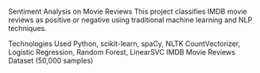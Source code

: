 Sentiment Analysis on Movie Reviews
This project classifies IMDB movie reviews as positive or negative using traditional machine learning and NLP techniques.

Technologies Used
Python, scikit-learn, spaCy, NLTK CountVectorizer, Logistic Regression, Random Forest, LinearSVC IMDB Movie Reviews Dataset (50,000 samples)
